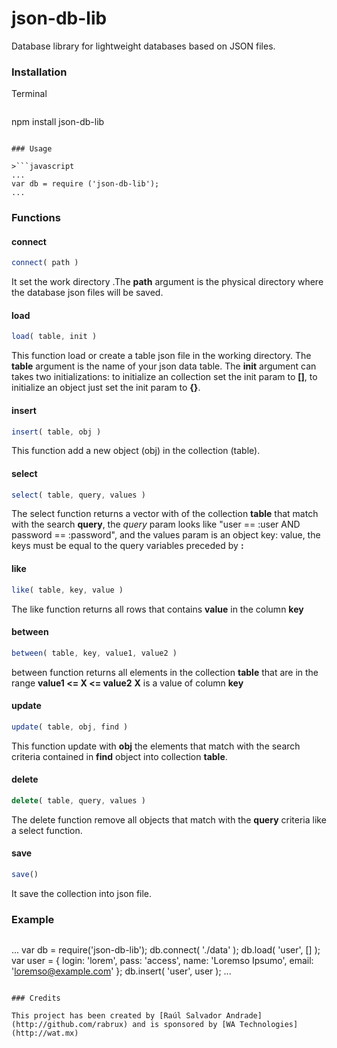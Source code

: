 # json-db-lib
Database library for lightweight databases based on JSON files.

### Installation

Terminal
>```
npm install json-db-lib
```

### Usage

>```javascript
...
var db = require ('json-db-lib');
...
```

### Functions

#### connect

```javascript
connect( path )
```
It set the work directory .The **path** argument is the physical directory where the database json files will be saved.

#### load
```javascript
load( table, init )
```
This function load or create a table json file in the working directory. The **table** argument is the name of your json data table. The **init** argument can takes two initializations: to initialize an collection set the init param to **[]**, to initialize an object just set the init param to **{}**.

#### insert
```javascript
insert( table, obj )
```
This function add a new object (obj) in the collection (table).

#### select
```javascript
select( table, query, values )
```
The select function returns a vector with of the collection **table** that match with the search **query**, the *query* param looks like "user == :user AND password == :password", and the values param is an object key: value, the keys must be equal to the query variables preceded by **:**

#### like
```javascript
like( table, key, value )
```
The like function returns all rows that contains **value** in the column **key**

#### between
```javascript
between( table, key, value1, value2 )
```
between function returns all elements in the collection **table** that are in the range **value1 <= X <= value2** **X** is a value of column **key**

#### update
```javascript
update( table, obj, find )
```
This function update with **obj** the elements that match with the search criteria contained in **find** object into collection **table**.

#### delete
```javascript
delete( table, query, values )
```
The delete function remove all objects that match with the **query** criteria like a select function.

#### save
```javascript
save()
```
It save the collection into json file.

### Example

>```javascript
...
var db = require('json-db-lib');
db.connect( './data' );
db.load( 'user', [] );
var user = {
  login: 'lorem',
  pass: 'access',
  name: 'Loremso Ipsumo',
  email: 'loremso@example.com'
};
db.insert( 'user', user );
...
```

### Credits

This project has been created by [Raúl Salvador Andrade](http://github.com/rabrux) and is sponsored by [WA Technologies](http://wat.mx)
